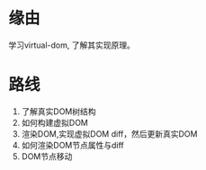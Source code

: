 # 缘由
学习virtual-dom, 了解其实现原理。

# 路线
1. 了解真实DOM树结构
2. 如何构建虚拟DOM
3. 渲染DOM,实现虚拟DOM diff，然后更新真实DOM
4. 如何渲染DOM节点属性与diff
5. DOM节点移动

